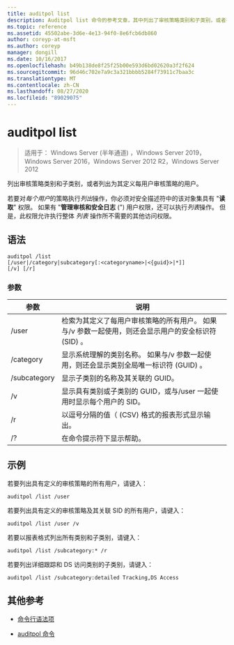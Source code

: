 ```yaml
---
title: auditpol list
description: Auditpol list 命令的参考文章，其中列出了审核策略类别和子类别，或者列出了为其定义了每用户审核策略的用户。
ms.topic: reference
ms.assetid: 45502abe-3d6e-4e13-94f0-8e6fcb6db860
author: coreyp-at-msft
ms.author: coreyp
manager: dongill
ms.date: 10/16/2017
ms.openlocfilehash: b49b138de8f25f25b00e593d6bd02620a3f2f624
ms.sourcegitcommit: 96d46c702e7a9c3a321bbbb5284f73911c7baa3c
ms.translationtype: MT
ms.contentlocale: zh-CN
ms.lasthandoff: 08/27/2020
ms.locfileid: "89029075"
---
```

# <a name="auditpol-list"></a>auditpol list

> 适用于： Windows Server (半年通道) ，Windows Server 2019，Windows Server 2016，Windows Server 2012 R2，Windows Server 2012

列出审核策略类别和子类别，或者列出为其定义每用户审核策略的用户。

若要对*每个用户*的策略执行*列出*操作，你必须对安全描述符中的该对象集具有 "**读取**" 权限。 如果有 "**管理审核和安全日志** (") 用户权限，还可以执行*列表*操作。 但是，此权限允许执行整体 *列表* 操作所不需要的其他访问权限。

## <a name="syntax"></a>语法

```
auditpol /list
[/user|/category|subcategory[:<categoryname>|<{guid}>|*]]
[/v] [/r]
```

### <a name="parameters"></a>参数

| 参数 | 说明 |
| ------- | -------- |
| /user | 检索为其定义了每用户审核策略的所有用户。 如果与/v 参数一起使用，则还会显示用户的安全标识符 (SID) 。 |
| /category | 显示系统理解的类别名称。 如果与/v 参数一起使用，则还会显示类别全局唯一标识符 (GUID) 。 |
| /subcategory | 显示子类别的名称及其关联的 GUID。 |
| /v | 显示具有类别或子类别的 GUID，或与/user 一起使用时显示每个用户的 SID。 |
| /r | 以逗号分隔的值（ (CSV) 格式的报表形式显示输出。 |
| /? | 在命令提示符下显示帮助。 |

## <a name="examples"></a>示例

若要列出具有定义的审核策略的所有用户，请键入：

```
auditpol /list /user
```

若要列出具有定义的审核策略及其关联 SID 的所有用户，请键入：

```
auditpol /list /user /v
```

若要以报表格式列出所有类别和子类别，请键入：

```
auditpol /list /subcategory:* /r
```

若要列出详细跟踪和 DS 访问类别的子类别，请键入：

```
auditpol /list /subcategory:detailed Tracking,DS Access
```

## <a name="additional-references"></a>其他参考

- [命令行语法项](command-line-syntax-key.md)

- [auditpol 命令](auditpol.md)

